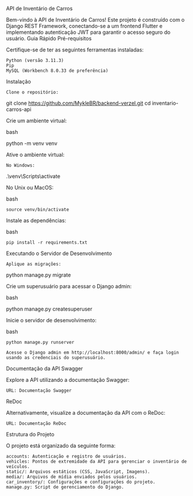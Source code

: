 API de Inventário de Carros

Bem-vindo à API de Inventário de Carros! Este projeto é construído com o Django REST Framework, conectando-se a um frontend Flutter e implementando autenticação JWT para garantir o acesso seguro do usuário.
Guia Rápido
Pré-requisitos

Certifique-se de ter as seguintes ferramentas instaladas:

    Python (versão 3.11.3)
    Pip
    MySQL (Workbench 8.0.33 de preferência)

Instalação

    Clone o repositório:
    
git clone https://github.com/MykleBR/backend-verzel.git
cd inventario-carros-api

Crie um ambiente virtual:

bash

python -m venv venv

Ative o ambiente virtual:

    No Windows:


.\venv\Scripts\activate

No Unix ou MacOS:

bash

    source venv/bin/activate

Instale as dependências:

bash

    pip install -r requirements.txt

Executando o Servidor de Desenvolvimento

    Aplique as migrações:

    

python manage.py migrate

Crie um superusuário para acessar o Django admin:

bash

python manage.py createsuperuser

Inicie o servidor de desenvolvimento:

bash

    python manage.py runserver

    Acesse o Django admin em http://localhost:8000/admin/ e faça login usando as credenciais do superusuário.

Documentação da API
Swagger

Explore a API utilizando a documentação Swagger:

    URL: Documentação Swagger

ReDoc

Alternativamente, visualize a documentação da API com o ReDoc:

    URL: Documentação ReDoc

Estrutura do Projeto

O projeto está organizado da seguinte forma:

    accounts: Autenticação e registro de usuários.
    vehicles: Pontos de extremidade da API para gerenciar o inventário de veículos.
    static/: Arquivos estáticos (CSS, JavaScript, Imagens).
    media/: Arquivos de mídia enviados pelos usuários.
    car_inventory/: Configurações e configurações do projeto.
    manage.py: Script de gerenciamento do Django.
